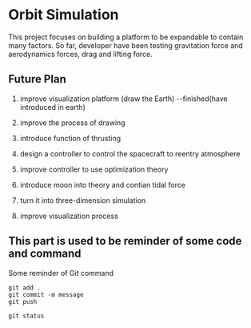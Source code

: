 # Orbit Simulation

This project focuses on building a platform to be expandable to contain many factors. So far, developer have been testing gravitation force and aerodynamics forces, drag and lifting force. 

## Future Plan

1. improve visualization platform (draw the Earth) --finished(have introduced in earth)

2. improve the process of drawing

2. introduce function of thrusting

3. design a controller to control the spacecraft to reentry atmosphere

4. improve controller to use optimization theory

5. introduce moon into theory and contian tidal force

6. turn it into three-dimension simulation

7. improve visualization process






## This part is used to be reminder of some code and command
Some reminder of Git command
```
git add .
git commit -m message
git push

git status
```